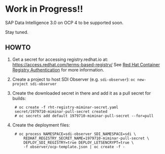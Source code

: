 # Work in Progress!!

SAP Data Intelligence 3.0 on OCP 4 to be supported soon.

Stay tuned.


## HOWTO

1. Get a secret for accessing registry.redhat.io at: https://access.redhat.com/terms-based-registry/
See [Red Hat Container Registry Authentication](https://access.redhat.com/RegistryAuthentication) for more information.

2. Create a project to host SDI Observer (e.g. `sdi-observer`): `oc new-project sdi-observer`

3. Create the downloaded secret in there and add it as a pull secret for builds:

        # oc create -f rht-registry-miminar-secret.yaml
        secret/1979710-miminar-pull-secret created
        # oc secrets add default 1979710-miminar-pull-secret --for=pull

4. Create the deployment files:

        # oc process NAMESPACE=sdi-observer SDI_NAMESPACE=sdi \
            REDHAT_REGISTRY_SECRET_NAME=1979710-miminar-pull-secret \
            DEPLOY_SDI_REGISTRY=true DEPLOY_LETSENCRYPT=true \
            -f observer/ocp-template.json | oc create -f -
